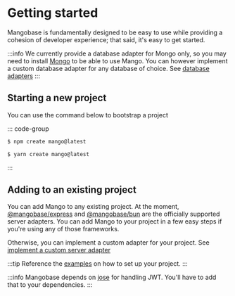 # Getting started

Mangobase is fundamentally designed to be easy to use while providing a cohesion of developer experience; that said, it's easy to get started.

:::info
We currently provide a database adapter for Mongo only, so you may need to install [Mongo](https://mongodb.com) to be able to use Mango. You can however implement a custom database adapter for any database of choice. See [database adapters](/guide/database-adapters)
:::

## Starting a new project

You can use the command below to bootstrap a project

::: code-group

```sh [npm]
$ npm create mango@latest
```

```sh [yarn]
$ yarn create mango@latest
```

:::

## Adding to an existing project

You can add Mango to any existing project. At the moment, [@mangobase/express](/guide/server-adapters#express) and [@mangobase/bun](/guide/server-adapters#bun) are the officially supported server adapters. You can add Mango to your project in a few easy steps if you're using any of those frameworks.

Otherwise, you can implement a custom adapter for your project. See [implement a custom server adapter](/guide/server-adapters#other-servers)

:::tip
Reference the [examples](https://github.com/blackmann/mangobase/tree/master/examples) on how to set up your project.
:::

:::info
Mangobase depends on [jose](https://github.com/panva/jose) for handling JWT. You'll have to add that to your dependencies.
:::
